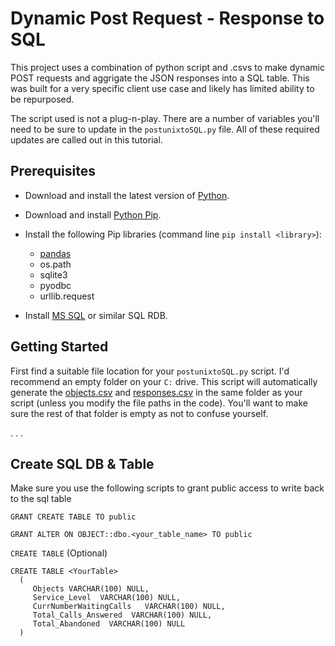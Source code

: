 # Dynamic Post Request - Response to SQL

This project uses a combination of python script and .csvs to make dynamic POST requests and aggrigate the JSON responses into a SQL table.  This was built for a very specific client use case and likely has limited ability to be repurposed.

The script used is not a plug-n-play.  There are a number of variables you'll need to be sure to update in the `postunixtoSQL.py` file.  All of these required updates are called out in this tutorial.

## Prerequisites

* Download and install the latest version of [Python](https://www.python.org/downloads/).

* Download and install [Python Pip](https://pypi.org/project/pip/).

* Install the following Pip libraries (command line `pip install <library>`):
  * [pandas](https://pandas.pydata.org/docs/user_guide/index.html)
  * os.path
  * sqlite3
  * pyodbc
  * urllib.request

* Install [MS SQL](https://www.microsoft.com/en-us/sql-server/sql-server-downloads) or similar SQL RDB.

## Getting Started

First find a suitable file location for your `postunixtoSQL.py` script.  I'd recommend an empty folder on your `C:` drive.  This script will automatically generate the [objects.csv](Assets/sampledata/objects.csv) and [responses.csv](Assets/sampledata/responses.csv) in the same folder as your script (unless you modify the file paths in the code).  You'll want to make sure the rest of that folder is empty as not to confuse yourself.



.
.
.

## Create SQL DB & Table

Make sure you use the following scripts to grant public access to write back to the sql table

```
GRANT CREATE TABLE TO public

GRANT ALTER ON OBJECT::dbo.<your_table_name> TO public
```

`CREATE TABLE` (Optional)

```
CREATE TABLE <YourTable> 
  ( 
     Objects VARCHAR(100) NULL, 
     Service_Level  VARCHAR(100) NULL, 
     CurrNumberWaitingCalls   VARCHAR(100) NULL, 
     Total_Calls_Answered  VARCHAR(100) NULL,
	 Total_Abandoned  VARCHAR(100) NULL
  )
```